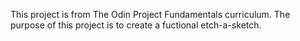 This project is from The Odin Project Fundamentals curriculum.
The purpose of this project is to create a fuctional etch-a-sketch.